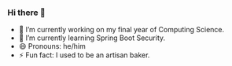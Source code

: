 ### Hi there 👋

- 🔭 I’m currently working on my final year of Computing Science.
- 🌱 I’m currently learning Spring Boot Security.
- 😄 Pronouns: he/him
- ⚡ Fun fact: I used to be an artisan baker.

